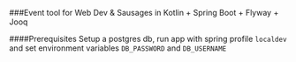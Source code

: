 ###Event tool for Web Dev & Sausages in Kotlin + Spring Boot + Flyway + Jooq

####Prerequisites
Setup a postgres db, run app with spring profile `localdev` and set environment variables `DB_PASSWORD` and `DB_USERNAME` 
